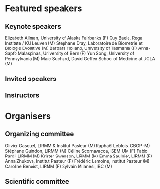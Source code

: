 # Featured speakers

## Keynote speakers
Elizabeth Allman, University of Alaska Fairbanks (F)
Guy Baele, Rega Institute / KU Leuven (M)
Stephane Dray, Laboratoire de Biometrie et Biologie Evolutive (M)
Barbara Holland, University of Tasmania (F)
Anna-Sapfo Malaspinas, University of Bern (F)
Yun Song, University of Pennsylvania (M)
Marc Suchard, David Geffen School of Medicine at UCLA (M)

## Invited speakers


## Instructors


# Organisers


## Organizing committee
Olivier Gascuel, LIRMM & Institut Pasteur (M)
Raphaël Leblois, CBGP (M)
Stéphane Guindon, LIRMM (M)
Céline Scornavacca, ISEM UM (F)
Fabio Pardi, LIRMM (M)
Krister Swenson, LIRMM (M)
Emma Saulnier, LIRMM (F)
Anna Zhukova, Institut Pasteur (F)
Frédéric Lemoine, Institut Pasteur (M)
Caroline Benoist, LIRMM (F)
Sylvain Milanesi, IBC (M)

## Scientific committee
